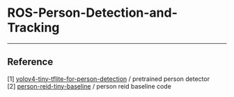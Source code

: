 # ROS-Person-Detection-and-Tracking




***
## Reference 
[1] [yolov4-tiny-tflite-for-person-detection](https://github.com/DoranLyong/yolov4-tiny-tflite-for-person-detection) / pretrained person detector <br/>
[2] [person-reid-tiny-baseline](https://github.com/DoranLyong/person-reid-tiny-baseline) / person reid baseline code <br/>
